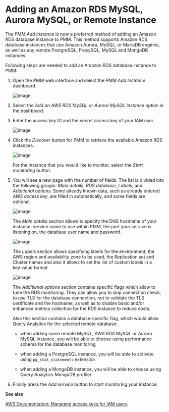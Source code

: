 # Adding an Amazon RDS MySQL, Aurora MySQL, or Remote Instance

The *PMM Add Instance* is now a preferred method of adding an Amazon RDS
database instance to PMM. This method supports Amazon RDS database instances
that use Amazon Aurora, MySQL, or MariaDB engines, as well as any remote PostgreSQL, ProxySQL, MySQL and MongoDB instances.

Following steps are needed to add an Amazon RDS database instance to PMM:

1. Open the PMM web interface and select the *PMM Add Instance* dashboard.

    ![image](/_images/pmm-add-instance.png)

2. Select the *Add an AWS RDS MySQL or Aurora MySQL Instance* option in the dashboard.

3. Enter the access key ID and the secret access key of your IAM user.

    ![image](/_images/metrics-monitor.add-instance.png)

4. Click the *Discover* button for PMM to retrieve the available Amazon RDS
instances.

    ![image](/_images/metrics-monitor.add-instance.1.png)

    For the instance that you would like to monitor, select the *Start monitoring* button.

5. You will see a new page with the number of fields. The list is divided into the following groups: *Main details*, *RDS database*, *Labels*, and *Additional options*. Some already known data, such as already entered *AWS access key*, are filled in automatically, and some fields are optional.

    ![image](/_images/metrics-monitor.add-instance.rds-instances.1.png)

    The *Main details* section allows to specify the DNS hostname of your instance,
    service name to use within PMM, the port your service is listening on, the
    database user name and password.

    ![image](/_images/metrics-monitor.add-instance.rds-instances.3.png)

    The *Labels* section allows specifying labels for the environment, the AWS region and availability zone to be used, the Replication set and Cluster names and also it allows to set the list of custom labels in a key:value format.

    ![image](/_images/metrics-monitor.add-instance.rds-instances.4.png)

    The *Additional options* section contains specific flags which allow to tune the RDS monitoring. They can allow you to skip connection check, to use TLS for the database connection, not to validate the TLS certificate and the hostname, as well as to disable basic and/or enhanced metrics collection for the RDS instance to reduce costs.

    Also this section contains a database-specific flag, which would allow Query Analytics for the selected remote database:

    * when adding some remote MySQL, AWS RDS MySQL or Aurora MySQL instance, you will be able to choose using performance schema for the database monitoring

    * when adding a PostgreSQL instance, you will be able to activate using `pg_stat_statements` extension

    * when adding a MongoDB instance, you will be able to choose using Query Analytics MongoDB profiler

6. Finally press the *Add service* button to start monitoring your instance.

**See also**

[AWS Documentation: Managing access keys for IAM users](https://docs.aws.amazon.com/IAM/latest/UserGuide/id_credentials_access-keys.html)
